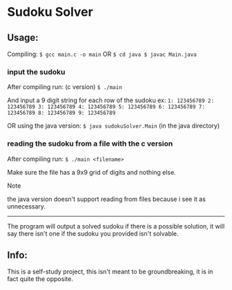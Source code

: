 Sudoku Solver
=============
Usage:
------
Compiling:
`$ gcc main.c -o main`
OR
`$ cd java
$ javac Main.java`

### input the sudoku
After compiling run: (c version)
`$ ./main`

And input a 9 digit string for each row of the sudoku ex:
`1: 123456789
2: 123456789
3: 123456789
4: 123456789
5: 123456789
6: 123456789
7: 123456789
8: 123456789
9: 123456789`

OR using the java version:
`$ java sudokuSolver.Main` (in the java directory)


### reading the sudoku from a file with the c version
After compiling run:
`$ ./main <filename>`

Make sure the file has a 9x9 grid of digits and nothing else.

> [!NOTE]
> the java version doesn't support reading from files because i see it as unnecessary.

---

The program will output a solved sudoku if there is a possible solution, it will say there isn't one if the sudoku you provided isn't solvable.


Info:
-----
This is a self-study project, this isn't meant to be groundbreaking, it is in fact quite the opposite. 
